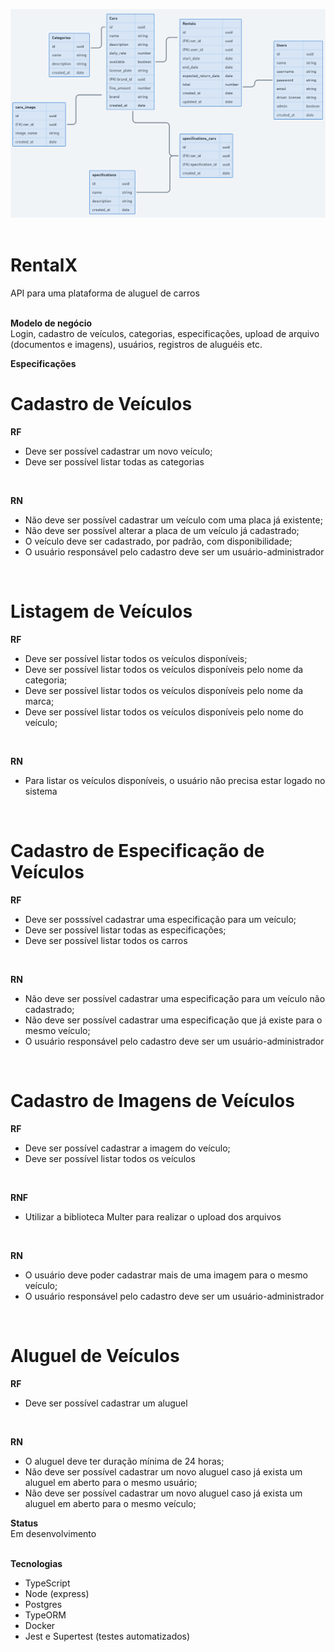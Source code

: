 ![landingPage](diagrama.png)
</br>
</br>

# RentalX
API para uma plataforma de aluguel de carros 
</br></br>

**Modelo de negócio** </br>
Login, cadastro de veículos, categorias, especificações, upload de arquivo (documentos e imagens), usuários, registros de aluguéis etc.

**Especificações**</br>
# Cadastro de Veículos
**RF**</br>
- Deve ser possível cadastrar um novo veículo;
- Deve ser possível listar todas as categorias
</br>

**RN**</br>
- Não deve ser possível cadastrar um veículo com uma placa já existente;
- Não deve ser possível alterar a placa de um veículo já cadastrado;
- O veículo deve ser cadastrado, por padrão, com disponibilidade; 
- O usuário responsável pelo cadastro deve ser um usuário-administrador
</br>

# Listagem de Veículos
**RF**</br>
- Deve ser possível listar todos os veículos disponíveis;
- Deve ser possível listar todos os veículos disponíveis pelo nome da categoria;
- Deve ser possível listar todos os veículos disponíveis pelo nome da marca;
- Deve ser possível listar todos os veículos disponíveis pelo nome do veículo;
</br>

**RN**
- Para listar os veículos disponíveis, o usuário não precisa estar logado no sistema
</br>

# Cadastro de Especificação de Veículos
**RF**</br>
- Deve ser posssível cadastrar uma especificação para um veículo;
- Deve ser possível listar todas as especificações; 
- Deve ser possível listar todos os carros
</br>

**RN**</br>
- Não deve ser possível cadastrar uma especificação para um veículo não cadastrado;
- Não deve ser possível cadastrar uma especificação que já existe para o mesmo veículo;
- O usuário responsável pelo cadastro deve ser um usuário-administrador
</br>

# Cadastro de Imagens de Veículos 
**RF**</br>
- Deve ser possível cadastrar a imagem do veículo;
- Deve ser possível listar todos os veículos
</br>

**RNF**</br>
- Utilizar a biblioteca Multer para realizar o upload dos arquivos
</br>

**RN**</br>
- O usuário deve poder cadastrar mais de uma imagem para o mesmo veículo;
- O usuário responsável pelo cadastro deve ser um usuário-administrador
</br>

# Aluguel de Veículos
**RF**</br>
- Deve ser possível cadastrar um aluguel
</br>

**RN**</br>
- O aluguel deve ter duração mínima de 24 horas;
- Não deve ser possível cadastrar um novo aluguel caso já exista um aluguel em aberto para o mesmo usuário;
- Não deve ser possível cadastrar um novo aluguel caso já exista um aluguel em aberto para o mesmo veículo;

**Status** </br>
Em desenvolvimento 
</br>
</br>

**Tecnologias**</br>
- TypeScript
- Node (express)
- Postgres
- TypeORM
- Docker
- Jest e Supertest (testes automatizados)
